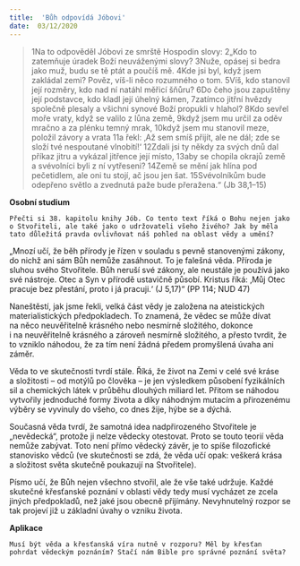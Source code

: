 ```yaml
---
title:  'Bůh odpovídá Jóbovi'
date:  03/12/2020
---
```


> <p></p>
> 1Na to odpověděl Jóbovi ze smrště Hospodin slovy: 2„Kdo to zatemňuje úradek Boží neuváženými slovy? 3Nuže, opásej si bedra jako muž, budu se tě ptát a poučíš mě. 4Kde jsi byl, když jsem zakládal zemi? Pověz, víš-li něco rozumného o tom. 5Víš, kdo stanovil její rozměry, kdo nad ní natáhl měřicí šňůru? 6Do čeho jsou zapuštěny její podstavce, kdo kladl její úhelný kámen, 7zatímco jitřní hvězdy společně plesaly a všichni synové Boží propukli v hlahol? 8Kdo sevřel moře vraty, když se valilo z lůna země, 9když jsem mu určil za oděv mračno a za plénku temný mrak, 10když jsem mu stanovil meze, položil závory a vrata 11a řekl: ‚Až sem smíš přijít, ale ne dál; zde se složí tvé nespoutané vlnobití!‘ 12Zdali jsi ty někdy za svých dnů dal příkaz jitru a vykázal jitřence její místo, 13aby se chopila okrajů země a svévolníci byli z ní vytřeseni? 14Země se mění jak hlína pod pečetidlem, ale oni tu stojí, ač jsou jen šat. 15Svévolníkům bude odepřeno světlo a zvednutá paže bude přeražena.“ (Jb 38,1–15)

**Osobní studium**

`Přečti si 38. kapitolu knihy Jób. Co tento text říká o Bohu nejen jako o Stvořiteli, ale také jako o udržovateli všeho živého? Jak by měla tato důležitá pravda ovlivňovat náš pohled na oblast vědy a umění?`

„Mnozí učí, že běh přírody je řízen v souladu s pevně stanovenými zákony, do nichž ani sám Bůh nemůže zasáhnout. To je falešná věda. Příroda je sluhou svého Stvořitele. Bůh neruší své zákony, ale neustále je používá jako své nástroje. Otec a Syn v přírodě ustavičně působí. Kristus říká: ‚Můj Otec pracuje bez přestání, proto i já pracuji.‘ (J 5,17)“ (PP 114; NUD 47)

Naneštěstí, jak jsme řekli, velká část vědy je založena na ateistických materialistických předpokladech. To znamená, že vědec se může dívat na něco neuvěřitelně krásného nebo nesmírně složitého, dokonce i na neuvěřitelně krásného a zároveň nesmírně složitého, a přesto tvrdit, že to vzniklo náhodou, že za tím není žádná předem promyšlená úvaha ani záměr.

Věda to ve skutečnosti tvrdí stále. Říká, že život na Zemi v celé své kráse a složitosti – od motýlů po člověka – je jen výsledkem působení fyzikálních sil a chemických látek v průběhu dlouhých miliard let. Přitom se náhodou vytvořily jednoduché formy života a díky náhodným mutacím a přirozenému výběry se vyvinuly do všeho, co dnes žije, hýbe se a dýchá.

Současná věda tvrdí, že samotná idea nadpřirozeného Stvořitele je „nevědecká“, protože ji nelze vědecky otestovat. Proto se touto teorií věda nemůže zabývat. Toto není přímo vědecký závěr, je to spíše filozofické stanovisko vědců (ve skutečnosti se zdá, že věda učí opak: veškerá krása a složitost světa skutečně poukazují na Stvořitele).

Písmo učí, že Bůh nejen všechno stvořil, ale že vše také udržuje. Každé skutečné křesťanské poznání v oblasti vědy tedy musí vycházet ze zcela jiných předpokladů, než jaké jsou obecně přijímány. Nevyhnutelný rozpor se tak projeví již u základní úvahy o vzniku života.

**Aplikace**

`Musí být věda a křesťanská víra nutně v rozporu? Měl by křesťan pohrdat vědeckým poznáním? Stačí nám Bible pro správné poznání světa?`